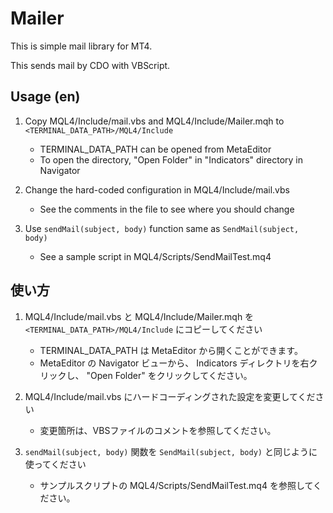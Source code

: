 Mailer
============

This is simple mail library for MT4.

This sends mail by CDO with VBScript.


Usage (en)
-----------

1. Copy MQL4/Include/mail.vbs and MQL4/Include/Mailer.mqh to ``<TERMINAL_DATA_PATH>/MQL4/Include``
   * TERMINAL_DATA_PATH can be opened from MetaEditor
   * To open the directory, "Open Folder" in "Indicators" directory in Navigator

2. Change the hard-coded configuration in MQL4/Include/mail.vbs
   * See the comments in the file to see where you should change

3. Use ``sendMail(subject, body)`` function same as ``SendMail(subject, body)``
   * See a sample script in MQL4/Scripts/SendMailTest.mq4

使い方
-----------

1. MQL4/Include/mail.vbs と MQL4/Include/Mailer.mqh を ``<TERMINAL_DATA_PATH>/MQL4/Include`` にコピーしてください
   * TERMINAL_DATA_PATH は MetaEditor から開くことができます。
   * MetaEditor の Navigator ビューから、 Indicators ディレクトリを右クリックし、 "Open Folder" をクリックしてください。

2. MQL4/Include/mail.vbs にハードコーディングされた設定を変更してください
   * 変更箇所は、VBSファイルのコメントを参照してください。

3. ``sendMail(subject, body)`` 関数を ``SendMail(subject, body)`` と同じように使ってください
   * サンプルスクリプトの MQL4/Scripts/SendMailTest.mq4 を参照してください。
